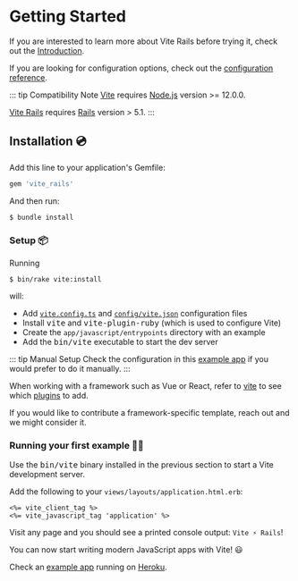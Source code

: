 [discussions]: https://github.com/ElMassimo/vite_rails/discussions
[rails]: https://rubyonrails.org/
[webpacker]: https://github.com/rails/webpacker
[vite rails]: https://github.com/ElMassimo/vite_rails
[vite]: https://vitejs.dev/
[vite-templates]: https://github.com/vitejs/vite/tree/main/packages/create-app
[plugins]: https://vitejs.dev/plugins/
[configuration reference]: /config/
[example app]: https://github.com/ElMassimo/vite_rails/tree/main/examples/blog
[heroku]: https://vite-rails-demo.herokuapp.com/
[dev options]: /config/#development-options
[json config]: /config/#shared-configuration-file-%F0%9F%93%84
[vite config]: /config/#configuring-vite-%E2%9A%A1

# Getting Started

If you are interested to learn more about Vite Rails before trying it, check out the [Introduction](./introduction).

If you are looking for configuration options, check out the [configuration reference].

::: tip Compatibility Note
[Vite] requires [Node.js](https://nodejs.org/en/) version >= 12.0.0.

[Vite Rails] requires [Rails] version > 5.1.
:::

## Installation 💿

Add this line to your application's Gemfile:

```ruby
gem 'vite_rails'
```

And then run:

    $ bundle install

### Setup 📦

Running

    $ bin/rake vite:install

will:

- Add [`vite.config.ts`][vite config] and [`config/vite.json`][json config] configuration files
- Install <kbd>vite</kbd> and <kbd>vite-plugin-ruby</kbd> (which is used to configure Vite)
- Create the `app/javascript/entrypoints` directory with an example
- Add the <kbd>bin/vite</kbd> executable to start the dev server

::: tip Manual Setup
Check the configuration in this [example app](https://github.com/ElMassimo/vite_rails/tree/main/examples/blog) if you would prefer to do it manually.
:::

When working with a framework such as Vue or React, refer to [vite][plugins] to see which [plugins] to add.

If you would like to contribute a framework-specific template, reach out and we might consider it.

### Running your first example 🏃‍♂️

Use the <kbd>bin/vite</kbd> binary installed in the previous section to start a Vite development server.

Add the following to your `views/layouts/application.html.erb`:

```erb
<%= vite_client_tag %>
<%= vite_javascript_tag 'application' %>
```

Visit any page and you should see a printed console output: `Vite ⚡️ Rails`!

You can now start writing modern JavaScript apps with Vite! 😃

Check an [example app] running on [Heroku].
